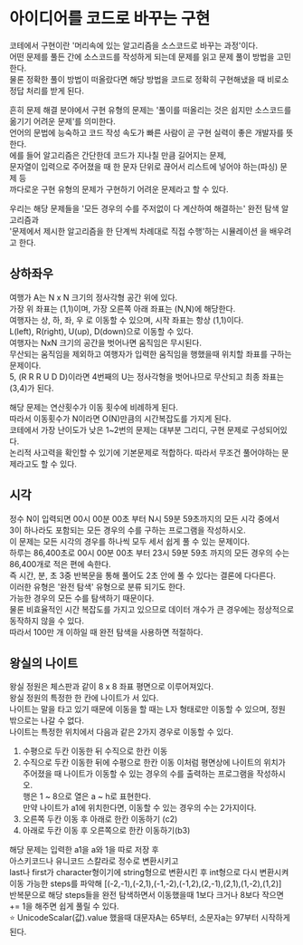 # 아이디어를 코드로 바꾸는 구현
코테에서 구현이란 '머리속에 있는 알고리즘을 소스코드로 바꾸는 과정'이다.   
어떤 문제를 풀든 간에 소스코드를 작성하게 되는데 문제를 읽고 문제 풀이 방법을 고민한다.   
물론 정확한 풀이 방법이 떠올랐다면 해당 방법을 코드로 정확히 구현해냈을 때 비로소 정답 처리를 받게 된다.   
   
흔히 문제 해결 분야에서 구현 유형의 문제는 '풀이를 떠올리는 것은 쉽지만 소스코드를 옮기기 어려운 문제'를 의미한다.   
언어의 문법에 능숙하고 코드 작성 속도가 빠른 사람이 곧 구현 실력이 좋은 개발자를 뜻한다.   
에를 들어 알고리즘은 간단한데 코드가 지나칠 만큼 길어지는 문제,   
문자열이 입력으로 주어졌을 때 한 문자 단위로 끊어서 리스트에 넣어야 하는(파싱) 문제 등   
까다로운 구현 유형의 문제가 구현하기 어려운 문제라고 할 수 있다.   
   
우리는 해당 문제들을 '모든 경우의 수를 주저없이 다 계산하여 해결하는' 완전 탐색 알고리즘과   
'문제에서 제시한 알고리즘을 한 단계씩 차례대로 직접 수행'하는 시뮬레이션 을 배우려고 한다.   
   
## 상하좌우
여행가 A는 N x N 크기의 정사각형 공간 위에 있다.   
가장 위 좌표는 (1,1)이며, 가장 오른쪽 아래 좌표는 (N,N)에 해당한다.   
여행자는 상, 하, 좌, 우 로 이동할 수 있으며, 시작 좌표는 항상 (1,1)이다.   
L(left), R(right), U(up), D(down)으로 이동할 수 있다.   
여행자는 NxN 크기의 공간을 벗어나면 움직임은 무시된다.   
무산되는 움직임을 제외하고 여행자가 입력한 움직임을 행했을때 위치할 좌표를 구하는 문제이다.   
5, (R R R U D D)이라면 4번째의 U는 정사각형을 벗어나므로 무산되고 최종 좌표는 (3,4)가 된다.   
   
해당 문제는 연산횟수가 이동 횟수에 비례하게 된다.   
따라서 이동횟수가 N이라면 O(N)만큼의 시간복잡도를 가지게 된다.   
코테에서 가장 난이도가 낮은 1~2번의 문제는 대부분 그리디, 구현 문제로 구성되어있다.   
논리적 사고력을 확인할 수 있기에 기본문제로 적합하다. 따라서 무조건 풀어야하는 문제라고도 할 수 있다.   
   
## 시각
정수 N이 입력되면 00시 00분 00초 부터 N시 59분 59초까지의 모든 시각 중에서   
3이 하나라도 포함되는 모든 경우의 수를 구하는 프로그램을 작성하시오.   
이 문제는 모든 시각의 경우를 하나씩 모두 세서 쉽게 풀 수 있는 문제이다.   
하루는 86,400초로 00시 00분 00초 부터 23시 59분 59초 까지의 모든 경우의 수는 86,400개로 적은 편에 속한다.   
즉 시간, 분, 초 3중 반복문을 통해 풀어도 2초 안에 풀 수 있다는 결론에 다다른다.   
이러한 유형은 '완전 탐색' 유형으로 분류 되기도 한다.   
가능한 경우의 모든 수를 탐색하기 때문이다.   
물론 비효율적인 시간 복잡도를 가지고 있으므로 데이터 개수가 큰 경우에는 정상적으로 동작하지 않을 수 있다.   
따라서 100만 개 이하일 때 완전 탐색을 사용하면 적절하다.   
   
## 왕실의 나이트
왕실 정원은 체스판과 같이 8 x 8 좌표 평면으로 이루어져있다.   
왕실 정원의 특정한 한 칸에 나이트가 서 있다.   
나이트는 말을 타고 있기 때문에 이동을 할 때는 L자 형태로만 이동할 수 있으며, 정원 밖으로는 나갈 수 없다.   
나이트는 특정한 위치에서 다음과 같은 2가지 경우로 이동할 수 있다.   
1. 수평으로 두칸 이동한 뒤 수직으로 한칸 이동
2. 수직으로 두칸 이동한 뒤에 수평으로 한칸 이동
이처럼 평면상에 나이트의 위치가 주어졌을 때 나이트가 이동할 수 있는 경우의 수를 출력하는 프로그램을 작성하시오.   
행은 1 ~ 8으로 열은 a ~ h로 표현한다.   
만약 나이트가 a1에 위치한다면, 이동할 수 있는 경우의 수는 2가지이다.   
1. 오른쪽 두칸 이동 후 아래로 한칸 이동하기 (c2)
2. 아래로 두칸 이동 후 오른쪽으로 한칸 이동하기(b3)
   
해당 문제는 입력한 a1을 a와 1을 따로 저장 후   
아스키코드나 유니코드 스칼라로 정수로 변환시키고   
last나 first가 character형이기에 string형으로 변환시킨 후 int형으로 다시 변환시켜   
이동 가능한 steps를 파악해 [(-2,-1),(-2,1),(-1,-2),(-1,2),(2,-1),(2,1),(1,-2),(1,2)]   
반복문으로 해당 steps들을 완전 탐색하면서 이동했을때 1보다 크거나 8보다 작으면 += 1을 해주면 쉽게 풀릴 수 있다.   
⭐️ UnicodeScalar(값).value 했을때 대문자A는 65부터, 소문자a는 97부터 시작하게 된다.   
